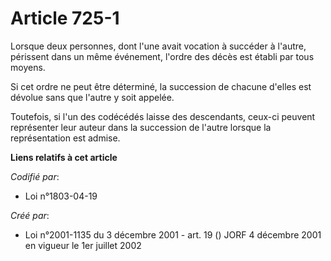 # Article 725-1

Lorsque deux personnes, dont l'une avait vocation à succéder à l'autre, périssent dans un même événement, l'ordre des décès
est établi par tous moyens.

Si cet ordre ne peut être déterminé, la succession de chacune d'elles est dévolue sans que l'autre y soit appelée.

Toutefois, si l'un des codécédés laisse des descendants, ceux-ci peuvent représenter leur auteur dans la succession de
l'autre lorsque la représentation est admise.

**Liens relatifs à cet article**

_Codifié par_:

  - Loi n°1803-04-19

_Créé par_:

  - Loi n°2001-1135 du 3 décembre 2001 - art. 19 () JORF 4 décembre 2001 en vigueur le 1er juillet 2002
